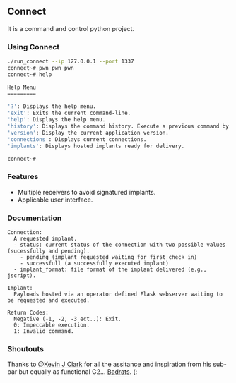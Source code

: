 ## Connect
It is a command and control python project.

### Using Connect
```sh
./run_connect --ip 127.0.0.1 --port 1337
connect~# pwn pwn pwn
connect~# help

Help Menu
=========

'?': Displays the help menu.
'exit': Exits the current command-line.
'help': Displays the help menu.
'history': Displays the command history. Execute a previous command by appending an index (e.g., history 0)
'version': Display the current application version.
'connections': Displays current connections.
'implants': Displays hosted implants ready for delivery.

connect~#
```

### Features
* Multiple receivers to avoid signatured implants.
* Applicable user interface.

### Documentation
```
Connection:
  A requested implant.
  - status: current status of the connection with two possible values (sucessfully and pending).
    - pending (implant requested waiting for first check in)
    - successfull (a successfully executed implant)
  - implant_format: file format of the implant delivered (e.g., jscript).

Implant:
  Payloads hosted via an operator defined Flask webserver waiting to be requested and executed.

Return Codes:
  Negative (-1, -2, -3 ect..): Exit.
  0: Impeccable execution.
  1: Invalid command.
```

### Shoutouts
Thanks to [@Kevin J Clark](https://twitter.com/GuhnooPlusLinux) for all the assitance and inspiration from his sub-par but equally as functional C2... [Badrats](https://gitlab.com/KevinJClark/badrats). (:
